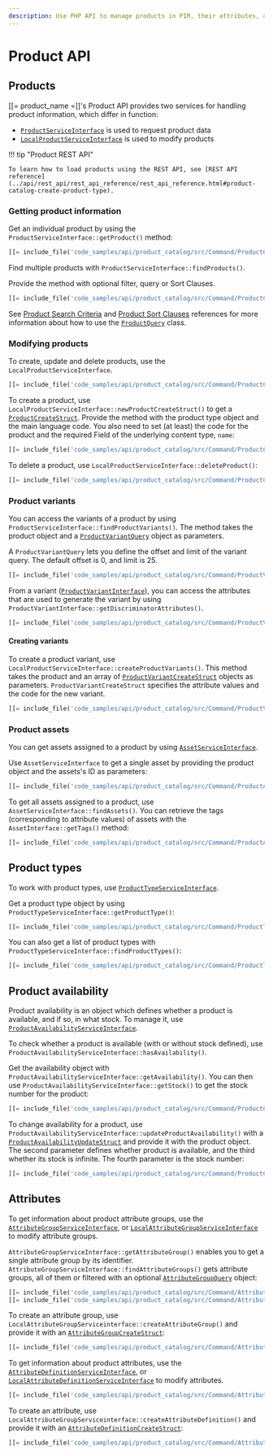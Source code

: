 ```yaml
---
description: Use PHP API to manage products in PIM, their attributes, availability and prices.
---
```


# Product API

## Products

[[= product_name =]]'s Product API provides two services for handling product information, which differ in function:

- [`ProductServiceInterface`](../api/php_api/php_api_reference/classes/Ibexa-Contracts-ProductCatalog-ProductServiceInterface.html) is used to request product data
- [`LocalProductServiceInterface`](../api/php_api/php_api_reference/classes/Ibexa-Contracts-ProductCatalog-Local-LocalProductServiceInterface.html) is used to modify products

!!! tip "Product REST API"

    To learn how to load products using the REST API, see [REST API reference](../api/rest_api/rest_api_reference/rest_api_reference.html#product-catalog-create-product-type).

### Getting product information

Get an individual product by using the `ProductServiceInterface::getProduct()` method:

``` php
[[= include_file('code_samples/api/product_catalog/src/Command/ProductCommand.php', 68, 71) =]]
```

Find multiple products with `ProductServiceInterface::findProducts()`.

Provide the method with optional filter, query or Sort Clauses.

``` php
[[= include_file('code_samples/api/product_catalog/src/Command/ProductCommand.php', 72, 82) =]]
```

See [Product Search Criteria](product_search_criteria.md) and [Product Sort Clauses](product_sort_clauses.md) references for more information about how to use the [`ProductQuery`](../api/php_api/php_api_reference/classes/Ibexa-Contracts-ProductCatalog-Values-Product-ProductQuery.html) class.

### Modifying products

To create, update and delete products, use the `LocalProductServiceInterface`.

``` php
[[= include_file('code_samples/api/product_catalog/src/Command/ProductCommand.php', 93, 97) =]]
```

To create a product, use `LocalProductServiceInterface::newProductCreateStruct()` to get a [`ProductCreateStruct`](../api/php_api/php_api_reference/classes/Ibexa-Contracts-ProductCatalog-Local-Values-Product-ProductCreateStruct.html).
Provide the method with the product type object and the main language code.
You also need to set (at least) the code for the product and the required Field of the underlying content type, `name`:

``` php
[[= include_file('code_samples/api/product_catalog/src/Command/ProductCommand.php', 83, 90) =]]
```

To delete a product, use `LocalProductServiceInterface::deleteProduct()`:

``` php
[[= include_file('code_samples/api/product_catalog/src/Command/ProductCommand.php', 120, 121) =]]
```

### Product variants

You can access the variants of a product by using `ProductServiceInterface::findProductVariants()`.
The method takes the product object and a [`ProductVariantQuery`](../api/php_api/php_api_reference/classes/Ibexa-Contracts-ProductCatalog-Values-Product-ProductVariantQuery.html#constants) object as parameters.

A `ProductVariantQuery` lets you define the offset and limit of the variant query.
The default offset is 0, and limit is 25.

``` php
[[= include_file('code_samples/api/product_catalog/src/Command/ProductVariantCommand.php', 57, 60) =]]
```

From a variant ([`ProductVariantInterface`](../api/php_api/php_api_reference/classes/Ibexa-Contracts-ProductCatalog-Values-ProductVariantInterface.html)),
you can access the attributes that are used to generate the variant by using `ProductVariantInterface::getDiscriminatorAttributes()`.

``` php
[[= include_file('code_samples/api/product_catalog/src/Command/ProductVariantCommand.php', 61, 68) =]]
```

#### Creating variants

To create a product variant, use `LocalProductServiceInterface::createProductVariants()`.
This method takes the product and an array of [`ProductVariantCreateStruct`](../api/php_api/php_api_reference/classes/Ibexa-Contracts-ProductCatalog-Local-Values-Product-ProductVariantCreateStruct.html) objects as parameters.
`ProductVariantCreateStruct` specifies the attribute values and the code for the new variant.

``` php
[[= include_file('code_samples/api/product_catalog/src/Command/ProductVariantCommand.php', 70, 76) =]]
```

### Product assets

You can get assets assigned to a product by using [`AssetServiceInterface`](../api/php_api/php_api_reference/classes/Ibexa-Contracts-ProductCatalog-AssetServiceInterface.html).

Use `AssetServiceInterface` to get a single asset by providing the product object and the assets's ID as parameters:

``` php
[[= include_file('code_samples/api/product_catalog/src/Command/ProductAssetCommand.php', 54, 56) =]]
```

To get all assets assigned to a product, use `AssetServiceInterface::findAssets()`.
You can retrieve the tags (corresponding to attribute values) of assets with the `AssetInterface::getTags()` method:

``` php
[[= include_file('code_samples/api/product_catalog/src/Command/ProductAssetCommand.php', 57, 66) =]]
```

## Product types

To work with product types, use [`ProductTypeServiceInterface`](../api/php_api/php_api_reference/classes/Ibexa-Contracts-ProductCatalog-ProductTypeServiceInterface.html).

Get a product type object by using `ProductTypeServiceInterface::getProductType()`:

``` php
[[= include_file('code_samples/api/product_catalog/src/Command/ProductTypeCommand.php', 43, 44) =]]
```

You can also get a list of product types with `ProductTypeServiceInterface::findProductTypes()`:

``` php
[[= include_file('code_samples/api/product_catalog/src/Command/ProductTypeCommand.php', 47, 52) =]]
```

## Product availability

Product availability is an object which defines whether a product is available, and if so, in what stock.
To manage it, use [`ProductAvailabilityServiceInterface`](../api/php_api/php_api_reference/classes/Ibexa-Contracts-ProductCatalog-ProductAvailabilityServiceInterface.html).

To check whether a product is available (with or without stock defined), use `ProductAvailabilityServiceInterface::hasAvailability()`.

Get the availability object with `ProductAvailabilityServiceInterface::getAvailability()`.
You can then use `ProductAvailabilityServiceInterface::getStock()` to get the stock number for the product:

```php
[[= include_file('code_samples/api/product_catalog/src/Command/ProductCommand.php', 104, 109) =]]        }
```

To change availability for a product, use `ProductAvailabilityServiceInterface::updateProductAvailability()` with a [`ProductAvailabilityUpdateStruct`](../api/php_api/php_api_reference/classes/Ibexa-Contracts-ProductCatalog-Values-Availability-ProductAvailabilityUpdateStruct.html)
and provide it with the product object. The second parameter defines whether product is available,
and the third whether its stock is infinite. The fourth parameter is the stock number:

``` php
[[= include_file('code_samples/api/product_catalog/src/Command/ProductCommand.php', 112, 115) =]]
```

## Attributes

To get information about product attribute groups, use the [`AttributeGroupServiceInterface`](../api/php_api/php_api_reference/classes/Ibexa-Contracts-ProductCatalog-AttributeGroupServiceInterface.html),
or [`LocalAttributeGroupServiceInterface`](../api/php_api/php_api_reference/classes/Ibexa-Contracts-ProductCatalog-Local-LocalAttributeGroupServiceInterface.html) to modify attribute groups.

`AttributeGroupServiceInterface::getAttributeGroup()` enables you to get a single attribute group by its identifier.
`AttributeGroupServiceInterface::findAttributeGroups()` gets attribute groups, all of them or filtered with an optional [`AttributeGroupQuery`](../api/php_api/php_api_reference/classes/Ibexa-Contracts-ProductCatalog-Values-AttributeGroup-AttributeGroupQuery.html) object:

``` php
[[= include_file('code_samples/api/product_catalog/src/Command/AttributeCommand.php', 71, 72) =]]
[[= include_file('code_samples/api/product_catalog/src/Command/AttributeCommand.php', 92, 97) =]]
```

To create an attribute group, use `LocalAttributeGroupServiceinterface::createAttributeGroup()`
and provide it with an [`AttributeGroupCreateStruct`](../api/php_api/php_api_reference/classes/Ibexa-Contracts-ProductCatalog-Local-Values-AttributeGroup-AttributeGroupCreateStruct.html):

``` php
[[= include_file('code_samples/api/product_catalog/src/Command/AttributeCommand.php', 66, 70) =]]
```

To get information about product attributes, use the [`AttributeDefinitionServiceInterface`](../api/php_api/php_api_reference/classes/Ibexa-Contracts-ProductCatalog-AttributeDefinitionServiceInterface.html),
or [`LocalAttributeDefinitionServiceInterface`](../api/php_api/php_api_reference/classes/Ibexa-Contracts-ProductCatalog-Local-LocalAttributeDefinitionServiceInterface.html) to modify attributes.

``` php
[[= include_file('code_samples/api/product_catalog/src/Command/AttributeCommand.php', 78, 80) =]]
```

To create an attribute, use `LocalAttributeGroupServiceinterface::createAttributeDefinition()`
and provide it with an [`AttributeDefinitionCreateStruct`](../api/php_api/php_api_reference/classes/Ibexa-Contracts-ProductCatalog-Local-Values-AttributeDefinition-AttributeDefinitionCreateStruct.html):

``` php
[[= include_file('code_samples/api/product_catalog/src/Command/AttributeCommand.php', 83, 89) =]]
```
